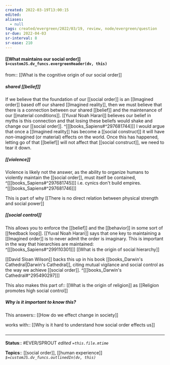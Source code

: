 ```yaml
---
created: 2022-03-19T13:00:15 
edited: 
aliases:
  - null
tags: created/evergreen/2022/03/19, review, node/evergreen/question
sr-due: 2022-04-03
sr-interval: 8
sr-ease: 210
---
```


#### [[What maintains our social order]] `$=customJS.dv_funcs.evergreenHeader(dv, this)`

from:: [[What is the cognitive origin of our social order]]

#####  shared [[belief]]

If we believe that the foundation of our [[social order]] is an [[Imagined order]] based off our shared [[Imagined reality]], then we must believe that there is a connection between our shared [[belief]] and the maintenance of our [[material conditions]].
[[Yuval Noah Harari]] believes our belief in myths is this connection and that losing these beliefs would shake and change our [[social order]].
^[[[books_Sapiens#^297681744]]]
I would argue that once a [[Imagined reality]] has become a [[social construct]] it will have *non*-imagined (or material) effects on the world. Once this has happened, letting go of that [[belief]] will not affect that [[social construct]], we need to tear it down.

##### [[violence]]

Violence is likely not the answer, as the ability to organize humans to violently maintain the [[social order]], must itself be contained,
^[[[books_Sapiens#^297681745]]]
i.e. cynics don't build empires.
^[[[books_Sapiens#^297681746]]]

This is part of why [[There is no direct relation between physical strength and social power]] 

##### [[social control]]

This allows you to enforce the [[belief]] and the [[behavior]] in some sort of [[feedback loop]].
[[Yuval Noah Harari]] says that one key to maintaining a [[Imagined order]] is
to never admit the order is imaginary.
This is important in the way that hierarchies are maintained:
^[[[books_Sapiens#^299110301]]]
[[What is the origin of social hierarchy]]

[[David Sloan Wilson]] backs this up in his book [[books_Darwin's Cathedral|Darwin's Cathedral]], citing mutual vigilance and social control as the way we achieve [[social order]].
^[[[books_Darwin's Cathedral#^295490297]]]

This also makes this 
part of:: [[What is the origin of religion]]
as [[Religion promotes high social control]]

##### Why is it important to know this?

This
answers:: [[How do we effect change in society]]

works with:: [[Why is it hard to understand how social order effects us]]

### <hr class="footnote"/>

**Status**:: #EVER/SPROUT
*edited `=this.file.mtime`*

**Topics**:: [[social order]], [[human experience]]
*`$=customJS.dv_funcs.outlinedIn(dv, this)`*

